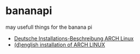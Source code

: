 # bananapi
may usefull things for the banana pi
- [Deutsche Installations-Beschreibung ARCH Linux](installation_german.md)
- [(d)english installation of ARCH LINUX](installation_english.md)
